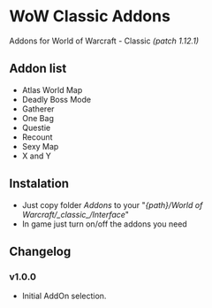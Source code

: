 # WoW Classic Addons
Addons for World of Warcraft - Classic _(patch 1.12.1)_

## Addon list
* Atlas World Map
* Deadly Boss Mode
* Gatherer
* One Bag
* Questie
* Recount
* Sexy Map
* X and Y

## Instalation
* Just copy folder _Addons_ to your "_{path}/World of Warcraft/\_classic\_/Interface_"
* In game just turn on/off the addons you need


## Changelog
### v1.0.0
* Initial AddOn selection.
